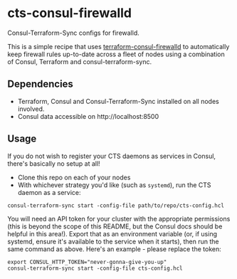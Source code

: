 # cts-consul-firewalld
Consul-Terraform-Sync configs for firewalld.

This is a simple recipe that uses [terraform-consul-firewalld](https://github.com/Zorlin/terraform-consul-firewalld) to automatically keep firewall rules up-to-date across a fleet of nodes using a combination of Consul, Terraform and consul-terraform-sync.

## Dependencies
* Terraform, Consul and Consul-Terraform-Sync installed on all nodes involved.
* Consul data accessible on http://localhost:8500

## Usage
If you do not wish to register your CTS daemons as services in Consul, there's basically no setup at all!

* Clone this repo on each of your nodes
* With whichever strategy you'd like (such as `systemd`), run the CTS daemon as a service:

`consul-terraform-sync start -config-file path/to/repo/cts-config.hcl`

You will need an API token for your cluster with the appropriate permissions (this is beyond the scope of this README, but the Consul docs should be helpful in this area!). Export that as an environment variable (or, if using systemd, ensure it's available to the service when it starts), then run the same command as above. Here's an example - please replace the token:

```
export CONSUL_HTTP_TOKEN="never-gonna-give-you-up"
consul-terraform-sync start -config-file cts-config.hcl
```
